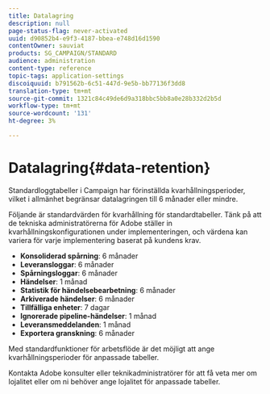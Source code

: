 ```yaml
---
title: Datalagring
description: null
page-status-flag: never-activated
uuid: d90852b4-e9f3-4187-bbea-e748d16d1590
contentOwner: sauviat
products: SG_CAMPAIGN/STANDARD
audience: administration
content-type: reference
topic-tags: application-settings
discoiquuid: b791562b-6c51-447d-9e5b-bb77136f3dd8
translation-type: tm+mt
source-git-commit: 1321c84c49de6d9a318bbc5bb8a0e28b332d2b5d
workflow-type: tm+mt
source-wordcount: '131'
ht-degree: 3%

---
```



# Datalagring{#data-retention}

Standardloggtabeller i Campaign har förinställda kvarhållningsperioder, vilket i allmänhet begränsar datalagringen till 6 månader eller mindre.

Följande är standardvärden för kvarhållning för standardtabeller. Tänk på att de tekniska administratörerna för Adobe ställer in kvarhållningskonfigurationen under implementeringen, och värdena kan variera för varje implementering baserat på kundens krav.

* **Konsoliderad spårning**: 6 månader
* **Leveransloggar**: 6 månader
* **Spårningsloggar**: 6 månader
* **Händelser**: 1 månad
* **Statistik för händelsebearbetning**: 6 månader
* **Arkiverade händelser**: 6 månader
* **Tillfälliga enheter**: 7 dagar
* **Ignorerade pipeline-händelser**: 1 månad
* **Leveransmeddelanden**: 1 månad
* **Exportera granskning**: 6 månader

Med standardfunktioner för arbetsflöde är det möjligt att ange kvarhållningsperioder för anpassade tabeller.

Kontakta Adobe konsulter eller teknikadministratörer för att få veta mer om lojalitet eller om ni behöver ange lojalitet för anpassade tabeller.
